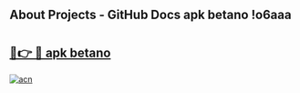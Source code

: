 ## About Projects - GitHub Docs apk betano !o6aaa

# <h2><a href="https://andorid.site?title=apk_betano&ref=04A">🔗👉 🔴 apk betano</a></h2>

[![acn](https://github.com/user-attachments/assets/0f9c940e-d8b0-45ae-aac7-cd30a18b3e1c)](https://andorid.site?title=apk_betano&ref=04A)

